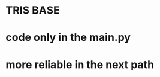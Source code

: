# TRIS BASE
































































# code only in the main.py
# more reliable in the next path 
